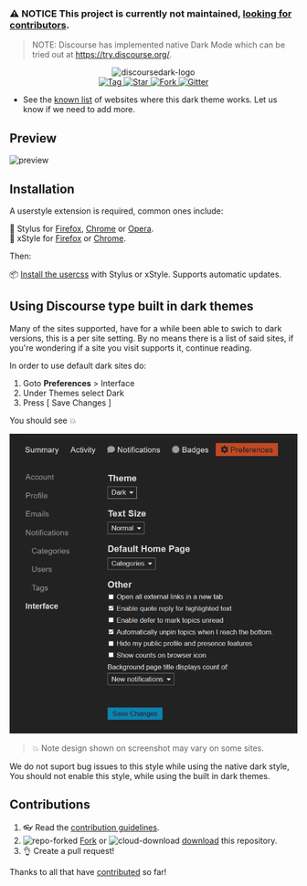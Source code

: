 ### :warning: NOTICE This project is currently not maintained, [looking for contributors](https://github.com/StylishThemes/Discourse-Dark/issues/42). 

> NOTE: Discourse has implemented native Dark Mode which can be tried out at https://try.discourse.org/.

<p align="center">
  <img alt="discoursedark-logo" src="https://rawgit.com/StylishThemes/logos/master/discourse.dark/discoursedark.svg" width="580">
  <br>
  <a href="https://github.com/StylishThemes/Discourse-Dark/tags">
    <img src="https://img.shields.io/github/tag/StylishThemes/Discourse-Dark.svg?label=tag" alt="Tag">
  </a>
  <a href="https://github.com/StylishThemes/Discourse-Dark/stargazers">
    <img src="http://github-svg-buttons.herokuapp.com/star.svg?user=StylishThemes&repo=Discourse-Dark&style=flat&background=007ec6" alt="Star">
  </a>
  <a href="http://github.com/StylishThemes/Discourse-Dark/fork">
    <img src="http://github-svg-buttons.herokuapp.com/fork.svg?user=StylishThemes&repo=Discourse-Dark&style=flat&background=007ec6" alt="Fork">
  </a>
  <a href="https://gitter.im/StylishThemes/Lobby">
    <img src="https://img.shields.io/gitter/room/StylishThemes/Discourse-Dark.js.svg?maxAge=2592000" alt="Gitter">
  </a>
</p>

* See the [known list](https://github.com/StylishThemes/Discourse-Dark/wiki) of websites where this dark theme works. Let us know if we need to add more.

## Preview
![preview](./images/Atom-after.png)

## Installation

A userstyle extension is required, common ones include:

🎨 Stylus for [Firefox](https://addons.mozilla.org/en-US/firefox/addon/styl-us/), [Chrome](https://chrome.google.com/webstore/detail/stylus/clngdbkpkpeebahjckkjfobafhncgmne) or [Opera](https://addons.opera.com/en-gb/extensions/details/stylus/).<br>
🎨 xStyle for [Firefox](https://addons.mozilla.org/firefox/addon/xstyle/) or [Chrome](https://chrome.google.com/webstore/detail/xstyle/hncgkmhphmncjohllpoleelnibpmccpj).

Then:

📦 [Install the usercss](https://github.com/StylishThemes/Discourse-Dark/raw/master/discourse-dark.user.css) with Stylus or xStyle. Supports automatic updates.

## Using Discourse type built in dark themes

Many of the sites supported, have for a while been able to swich to dark versions, this is a per site setting.
By no means there is a list of said sites, if you're wondering if a site you visit supports it, continue reading.

In order to use default dark sites do:

1. Goto  **Preferences** > Interface
1. Under Themes select Dark
1. Press [ Save Changes ]

You should see 💥

![dark-theme](./images/Dark-theme.png)

> 💥 Note design shown on screenshot may vary on some sites.

We do not suport bug issues to this style while using the native dark style,
You should not enable this style, while using the built in dark themes.

## Contributions

1. 👓 Read the [contribution guidelines](./CONTRIBUTING.md).
1. ![repo-forked](https://user-images.githubusercontent.com/136959/42383736-c4cb0db8-80fd-11e8-91ca-12bae108bccc.png) [Fork](https://github.com/StylishThemes/Discourse-Dark/fork) or ![cloud-download](https://user-images.githubusercontent.com/136959/42401932-9ee9cae0-813d-11e8-8691-16e29a85d3b9.png) [download](https://github.com/StylishThemes/Discourse-Dark/archive/master.zip) this repository.
1. 👌 Create a pull request!

Thanks to all that have [contributed](./AUTHORS) so far!
